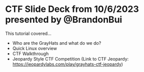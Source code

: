 # CTF Slide Deck from 10/6/2023 presented by @BrandonBui

This tutorial covered...
- Who are the GrayHats and what do we do?
- Quick Linux overview
- CTF Walkthrough
- Jeopardy Style CTF Competition (Link to CTF Jeopardy: https://jeopardylabs.com/play/grayhats-ctf-jeopardy)
